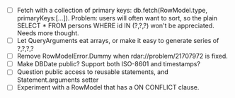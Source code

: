 - [ ] Fetch with a collection of primary keys: db.fetch(RowModel.type, primaryKeys:[...]). Problem: users will often want to sort, so the plain SELECT * FROM persons WHERE id IN (?,?,?) won't be appreciated. Needs more thought.
- [ ] Let QueryArguments eat arrays, or make it easy to generate series of ?,?,?,?
- [ ] Remove RowModelError.Dummy when rdar://problem/21707972 is fixed.
- [ ] Make DBDate public? Support both ISO-8601 and timestamps?
- [ ] Question public access to reusable statements, and Statement.arguments setter
- [ ] Experiment with a RowModel that has a ON CONFLICT clause.
